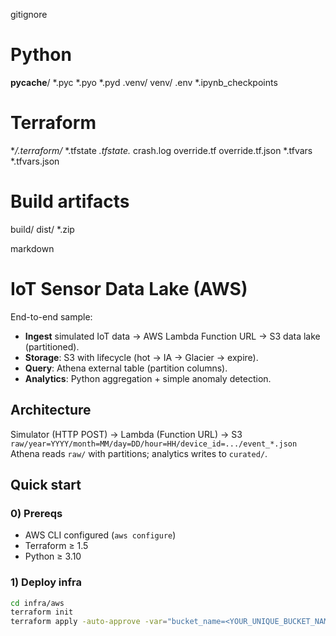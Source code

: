 gitignore

# Python
__pycache__/
*.pyc
*.pyo
*.pyd
.venv/
venv/
.env
*.ipynb_checkpoints

# Terraform
**/.terraform/*
*.tfstate
*.tfstate.*
crash.log
override.tf
override.tf.json
*.tfvars
*.tfvars.json

# Build artifacts
build/
dist/
*.zip


markdown

# IoT Sensor Data Lake (AWS)

End-to-end sample:
- **Ingest** simulated IoT data → AWS Lambda Function URL → S3 data lake (partitioned).
- **Storage**: S3 with lifecycle (hot → IA → Glacier → expire).
- **Query**: Athena external table (partition columns).
- **Analytics**: Python aggregation + simple anomaly detection.

## Architecture
Simulator (HTTP POST) → Lambda (Function URL) → S3 `raw/year=YYYY/month=MM/day=DD/hour=HH/device_id=.../event_*.json`
Athena reads `raw/` with partitions; analytics writes to `curated/`.

## Quick start

### 0) Prereqs
- AWS CLI configured (`aws configure`)
- Terraform ≥ 1.5
- Python ≥ 3.10

### 1) Deploy infra
```bash
cd infra/aws
terraform init
terraform apply -auto-approve -var="bucket_name=<YOUR_UNIQUE_BUCKET_NAME>" -var="aws_region=<YOUR_AWS_REGION>"
